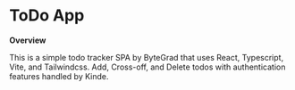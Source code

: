 # ToDo App

**Overview**

This is a simple todo tracker SPA by ByteGrad that uses React, Typescript, Vite, and Tailwindcss. Add, Cross-off, and Delete todos with authentication features handled by Kinde.

